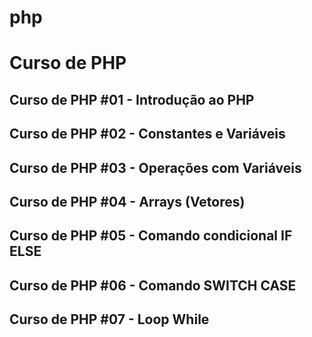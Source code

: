# php
# Curso de PHP

## Curso de PHP #01 - Introdução ao PHP
## Curso de PHP #02 - Constantes e Variáveis
## Curso de PHP #03 - Operações com Variáveis
## Curso de PHP #04 - Arrays (Vetores)
## Curso de PHP #05 - Comando condicional IF ELSE
## Curso de PHP #06 - Comando SWITCH CASE
## Curso de PHP #07 - Loop While